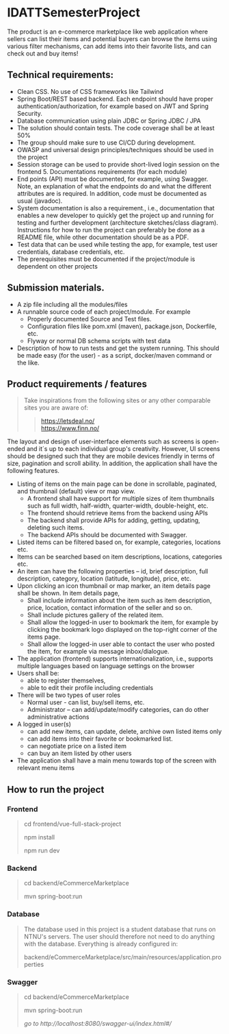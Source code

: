 # IDATTSemesterProject
The product is an e-commerce marketplace like web application where sellers can list their items and potential buyers can browse the items using various filter mechanisms, can add items into their favorite lists, and can check out and buy items!

## Technical requirements:  
- Clean CSS. No use of CSS frameworks like Tailwind  
- Spring Boot/REST based backend. Each endpoint should have proper authentication/authorization, for example based on JWT and Spring Security.  
- Database communication using plain JDBC or Spring JDBC / JPA   
- The solution should contain tests. The code coverage shall be at least 50%   
- The group should make sure to use CI/CD during development.   
- OWASP and universal design principles/techniques should be used in the project  
- Session storage can be used to provide short-lived login session on the frontend 5. Documentations requirements (for each module)  
- End points (API) must be documented, for example, using Swagger. Note, an explanation of what the endpoints do and what the different attributes are is required.     In addition, code must be documented as usual (javadoc).  
- System documentation is also a requirement., i.e., documentation that enables a new developer to quickly get the project up and running for testing and further       development (architecture sketches/class diagram). Instructions for how to run the project can preferably be done as a README file, while other documentation           should be as a PDF.  
- Test data that can be used while testing the app, for example, test user credentials, database credentials, etc.  
- The prerequisites must be documented if the project/module is dependent on other projects  

## Submission materials.   
- A zip file including all the modules/files  
- A runnable source code of each project/module. For example  
  - Properly documented Source and Test files.   
  - Configuration files like pom.xml (maven), package.json, Dockerfile, etc.   
  - Flyway or normal DB schema scripts with test data  
- Description of how to run tests and get the system running. This should be made easy (for the user) - as a script, docker/maven command or the like.  

## Product requirements / features  

> Take inspirations from the following sites or any other comparable sites you are aware of:
>> https://letsdeal.no/  
>> https://www.finn.no/   
  
The layout and design of user-interface elements such as screens is open-ended and it´s up to each individual group's creativity. However, UI screens should be designed such that they are mobile devices friendly in terms of size, pagination and scroll ability. In addition, the application shall have the following features. 

- Listing of items on the main page can be done in scrollable, paginated, and thumbnail (default) view or map view.   
  - A frontend shall have support for multiple sizes of item thumbnails such as full width, half-width, quarter-width, double-height, etc.   
  - The frontend should retrieve items from the backend using APIs  
  - The backend shall provide APIs for adding, getting, updating, deleting such items.   
  - The backend APIs should be documented with Swagger.  
- Listed items can be filtered based on, for example, categories, locations etc.  
- Items can be searched based on item descriptions, locations, categories etc.  
- An item can have the following properties – id, brief description, full description, category, location (latitude, longitude), price, etc.  
- Upon clicking an icon thumbnail or map marker, an item details page shall be shown. In item details page,  
  - Shall include information about the item such as item description, price, location, contact information of the seller and so on.   
  - Shall include pictures gallery of the related item.  
  - Shall allow the logged-in user to bookmark the item, for example by clicking the bookmark logo displayed on the top-right corner of the items page.  
  - Shall allow the logged-in user able to contact the user who posted the item, for example via message inbox/dialogue.  
- The application (frontend) supports internationalization, i.e., supports multiple languages based on language settings on the browser  
- Users shall be:   
  - able to register themselves,   
  - able to edit their profile including credentials  
- There will be two types of user roles  
  - Normal user - can list, buy/sell items, etc.  
  - Administrator – can add/update/modify categories, can do other administrative actions  
- A logged in user(s)  
  - can add new items, can update, delete, archive own listed items only  
  - can add items into their favorite or bookmarked list.  
  - can negotiate price on a listed item   
  - can buy an item listed by other users  
- The application shall have a main menu towards top of the screen with relevant menu items

## How to run the project

### Frontend
> cd frontend/vue-full-stack-project
> 
> npm install
> 
> npm run dev

### Backend
> cd backend/eCommerceMarketplace
> 
> mvn spring-boot:run

### Database
> The database used in this project is a student database
> that runs on NTNU's servers. The user should therefore not need to do anything
> with the database. Everything is already configured in:
> 
> backend/eCommerceMarketplace/src/main/resources/application.properties

### Swagger
> cd backend/eCommerceMarketplace
> 
> mvn spring-boot:run
>
> *go to http://localhost:8080/swagger-ui/index.html#/*
